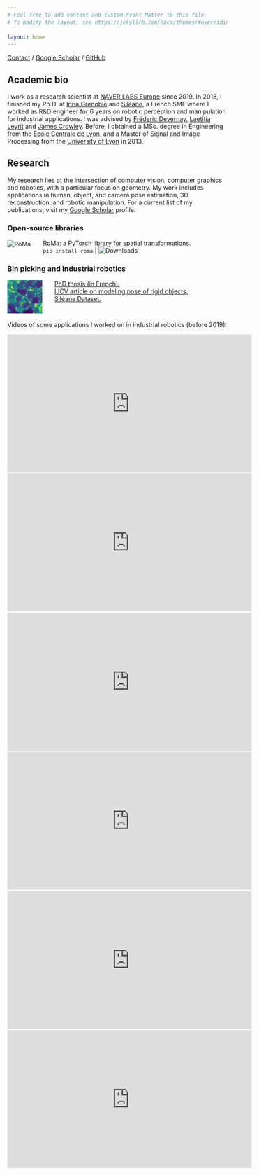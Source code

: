 ```yaml
---
# Feel free to add content and custom Front Matter to this file.
# To modify the layout, see https://jekyllrb.com/docs/themes/#overriding-theme-defaults

layout: home
---
```


[Contact](mailto:romain.bregier@centraliens-lyon.net) / [Google Scholar](https://scholar.google.fr/citations?user=toKz9AQAAAAJ&hl) / [GitHub](https://github.com/rbregier/)

## Academic bio

I work as a research scientist at [NAVER LABS Europe](https://europe.naverlabs.com) since 2019.
In 2018, I finished my Ph.D. at [Inria Grenoble](https://www.inria.fr/) and [Siléane](https://www.sileane.com/), a French SME where I worked as R&D engineer for 6 years on robotic perception and manipulation for industrial applications. I was advised by [Fréderic Devernay](https://www.linkedin.com/in/devernay/), [Laetitia Leyrit](https://www.linkedin.com/in/laetitia-leyrit-31b0031b7/) and [James Crowley](http://crowley-coutaz.fr/jlc/jlc.html).
Before, I obtained a MSc. degree in Engineering from the [École Centrale de Lyon](https://www.ec-lyon.fr/), and a Master of Signal and Image Processing from the [University of Lyon](https://www.universite-lyon.fr/) in 2013.

## Research

My research lies at the intersection of computer vision, computer graphics and robotics, with a particular focus on geometry.
My work includes applications in human, object, and camera pose estimation, 3D reconstruction, and robotic manipulation.
For a current list of my publications, visit my [Google Scholar](https://scholar.google.fr/citations?user=toKz9AQAAAAJ&hl) profile.


### Open-source libraries

<div style="display: flex; gap: 2em; align-items: flex-start; flex-wrap: wrap;">
<div style="min-width: 80;">
<img src="/assets/roma_logo.png" alt="RoMa" width="80" style="vertical-align:middle;"/>
</div>
<div style="min-width: 250px;">
<a href="https://github.com/naver/roma/tree/master">RoMa: a PyTorch library for spatial transformations.</a><br/>
<code>pip install roma</code> | 
<img src="https://static.pepy.tech/badge/roma" alt="Downloads"/>
</div>
</div>

### Bin picking and industrial robotics


<div style="display: flex; gap: 2em; align-items: flex-start; flex-wrap: wrap;">
<div style="min-width: 80;">
<img src="/assets/iccvw2017/bunny_3_080/bunny_3_080_depth_gt_colored.jpg" alt="depth image of parts in bulk" width="80"/>
</div>
<div style="min-width: 250px;">
<a href="https://theses.hal.science/tel-01977050">PhD thesis (in French).</a><br/>
<a href="https://arxiv.org/pdf/1612.04631">IJCV article on modeling pose of rigid objects.</a><br/>
<a class="page-link" href="/dataset2017.html">Siléane Dataset.</a><br/>
</div>
</div>

Videos of some applications I worked on in industrial robotics (before 2019):

<iframe width="560" height="315" src="https://www.youtube.com/embed/fy18yp7OTcg?si=9Q9OULxqxzMi3N_L" title="YouTube video player" frameborder="0" allow="accelerometer; autoplay; clipboard-write; encrypted-media; gyroscope; picture-in-picture; web-share" referrerpolicy="strict-origin-when-cross-origin" allowfullscreen></iframe>
<iframe width="560" height="315" src="https://www.youtube-nocookie.com/embed/RaHfrwJJLOc?si=v3iWKxebyZzG1J5E" title="YouTube video player" frameborder="0" allow="accelerometer; autoplay; clipboard-write; encrypted-media; gyroscope; picture-in-picture; web-share" referrerpolicy="strict-origin-when-cross-origin" allowfullscreen></iframe>
<iframe width="560" height="315" src="https://www.youtube-nocookie.com/embed/jHx5bZA5SWQ?si=euTuOHF_sCzktB46" title="YouTube video player" frameborder="0" allow="accelerometer; autoplay; clipboard-write; encrypted-media; gyroscope; picture-in-picture; web-share" referrerpolicy="strict-origin-when-cross-origin" allowfullscreen></iframe>
<iframe width="560" height="315" src="https://www.youtube-nocookie.com/embed/5gR6rpob_88?si=IKm7XN2WFdWsBwtc" title="YouTube video player" frameborder="0" allow="accelerometer; autoplay; clipboard-write; encrypted-media; gyroscope; picture-in-picture; web-share" referrerpolicy="strict-origin-when-cross-origin" allowfullscreen></iframe>
<iframe width="560" height="315" src="https://www.youtube-nocookie.com/embed/GTadp8y8m1o?si=XcgHdGK1uaEJnK9W&amp;start=57" title="YouTube video player" frameborder="0" allow="accelerometer; autoplay; clipboard-write; encrypted-media; gyroscope; picture-in-picture; web-share" referrerpolicy="strict-origin-when-cross-origin" allowfullscreen></iframe>
<iframe width="560" height="315" src="https://www.youtube-nocookie.com/embed/TpLkhVij5_M?si=3dGkJpJrcVAUxUfL&amp;start=46" title="YouTube video player" frameborder="0" allow="accelerometer; autoplay; clipboard-write; encrypted-media; gyroscope; picture-in-picture; web-share" referrerpolicy="strict-origin-when-cross-origin" allowfullscreen></iframe>
<!-- <ul>
  {% for post in site.posts %}
    <li>
      <a href="{{ post.url }}">{{ post.title }}</a>
    </li>
  {% endfor %}
</ul> -->